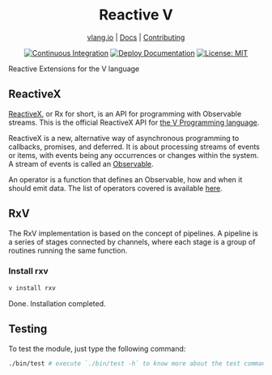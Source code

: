 <div align="center">
<h1>Reactive V</h1>

[vlang.io](https://vlang.io) |
[Docs](https://ulises-jeremias.github.io/rxv) |
[Contributing](https://github.com/ulises-jeremias/rxv/blob/main/CONTRIBUTING.md)

</div>
<div align="center">

[![Continuous Integration][workflowbadge]][workflowurl]
[![Deploy Documentation][deploydocsbadge]][deploydocsurl]
[![License: MIT][licensebadge]][licenseurl]

</div>

Reactive Extensions for the V language

## ReactiveX

[ReactiveX](http://reactivex.io/), or Rx for short, is an API for programming with Observable streams. This is the official ReactiveX API for [the V Programming language](https://vlang.io/).

ReactiveX is a new, alternative way of asynchronous programming to callbacks, promises,
and deferred. It is about processing streams of events or items, with events being
any occurrences or changes within the system. A stream of events is called
an [Observable](http://reactivex.io/documentation/contract.html).

An operator is a function that defines an Observable, how and when it should emit data.
The list of operators covered is available [here](README.md#supported-operators-in-rxv).

## RxV

The RxV implementation is based on the concept of pipelines. A pipeline is a
series of stages connected by channels, where each stage is a group of routines
running the same function.

### Install rxv

```sh
v install rxv
```

Done. Installation completed.

## Testing

To test the module, just type the following command:

```sh
./bin/test # execute `./bin/test -h` to know more about the test command
```

[workflowbadge]: https://github.com/ulises-jeremias/rxv/actions/workflows/ci.yml/badge.svg
[deploydocsbadge]: https://github.com/ulises-jeremias/rxv/actions/workflows/deploy-docs.yml/badge.svg
[licensebadge]: https://img.shields.io/badge/License-MIT-blue.svg
[workflowurl]: https://github.com/ulises-jeremias/rxv/actions/workflows/ci.yml
[deploydocsurl]: https://github.com/ulises-jeremias/rxv/actions/workflows/deploy-docs.yml
[licenseurl]: https://github.com/ulises-jeremias/rxv/blob/main/LICENSE
